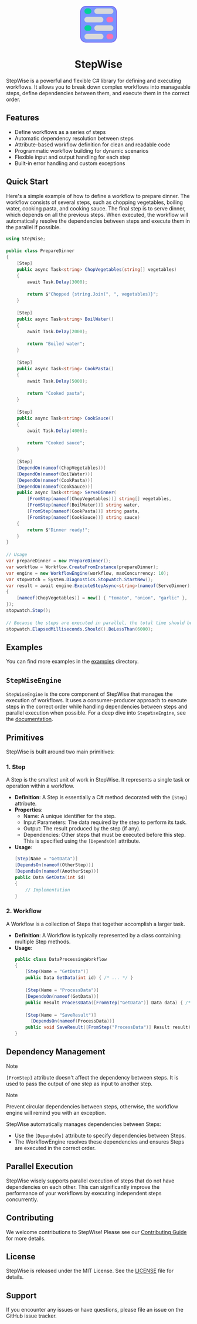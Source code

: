 <a name="readme-top"></a>


<div align="center">

<img src="./asset/stepwise-logo-svg.svg" alt="StepWise Logo" width="100">

# StepWise
</div>

StepWise is a powerful and flexible C# library for defining and executing workflows. It allows you to break down complex workflows into manageable steps, define dependencies between them, and execute them in the correct order.

## Features

- Define workflows as a series of steps
- Automatic dependency resolution between steps
- Attribute-based workflow definition for clean and readable code
- Programmatic workflow building for dynamic scenarios
- Flexible input and output handling for each step
- Built-in error handling and custom exceptions

## Quick Start

Here's a simple example of how to define a workflow to prepare dinner. The workflow consists of several steps, such as chopping vegetables, boiling water, cooking pasta, and cooking sauce. The final step is to serve dinner, which depends on all the previous steps. When executed, the workflow will automatically resolve the dependencies between steps and execute them in the parallel if possible.

```csharp
using StepWise;

public class PrepareDinner
{
    [Step]
    public async Task<string> ChopVegetables(string[] vegetables)
    {
        await Task.Delay(3000);

        return $"Chopped {string.Join(", ", vegetables)}";
    }

    [Step]
    public async Task<string> BoilWater()
    {
        await Task.Delay(2000);

        return "Boiled water";
    }

    [Step]
    public async Task<string> CookPasta()
    {
        await Task.Delay(5000);

        return "Cooked pasta";
    }

    [Step]
    public async Task<string> CookSauce()
    {
        await Task.Delay(4000);

        return "Cooked sauce";
    }

    [Step]
    [DependOn(nameof(ChopVegetables))]
    [DependOn(nameof(BoilWater))]
    [DependOn(nameof(CookPasta))]
    [DependOn(nameof(CookSauce))]
    public async Task<string> ServeDinner(
        [FromStep(nameof(ChopVegetables))] string[] vegetables,
        [FromStep(nameof(BoilWater))] string water,
        [FromStep(nameof(CookPasta))] string pasta,
        [FromStep(nameof(CookSauce))] string sauce)
    {
        return $"Dinner ready!";
    }
}

// Usage
var prepareDinner = new PrepareDinner();
var workflow = Workflow.CreateFromInstance(prepareDinner);
var engine = new WorkflowEngine(workflow, maxConcurrency: 10);
var stopwatch = System.Diagnostics.Stopwatch.StartNew();
var result = await engine.ExecuteStepAsync<string>(nameof(ServeDinner), new Dictionary<string, object>
{
    [nameof(ChopVegetables)] = new[] { "tomato", "onion", "garlic" },
});
stopwatch.Stop();

// Because the steps are executed in parallel, the total time should be less than the sum of individual step times
stopwatch.ElapsedMilliseconds.Should().BeLessThan(6000);
```

## Examples
You can find more examples in the [examples](./example) directory.

## `StepWiseEngine`
`StepWiseEngine` is the core component of StepWise that manages the execution of workflows. It uses a consumer-producer approach to execute steps in the correct order while handling dependencies between steps and parallel execution when possible. For a deep dive into `StepWiseEngine`, see the [documentation](./docs/DeepDiveToStepWiseEngine.md).

## Primitives

StepWise is built around two main primitives:

### 1. Step

A Step is the smallest unit of work in StepWise. It represents a single task or operation within a workflow.

- **Definition**: A Step is essentially a C# method decorated with the `[Step]` attribute.
- **Properties**:
  - Name: A unique identifier for the step.
  - Input Parameters: The data required by the step to perform its task.
  - Output: The result produced by the step (if any).
  - Dependencies: Other steps that must be executed before this step. This is specified using the `[DependsOn]` attribute.
- **Usage**: 
  ```csharp
  [Step(Name = "GetData")]
  [DependsOn(nameof(OtherStep))]
  [DependsOn(nameof(AnotherStep))]
  public Data GetData(int id)
  {
      // Implementation
  }
  ```

### 2. Workflow

A Workflow is a collection of Steps that together accomplish a larger task.

- **Definition**: A Workflow is typically represented by a class containing multiple Step methods.
- **Usage**: 
  ```csharp
  public class DataProcessingWorkflow
  {
      [Step(Name = "GetData")]
      public Data GetData(int id) { /* ... */ }

      [Step(Name = "ProcessData")]
      [DependsOn(nameof(GetData))]
      public Result ProcessData([FromStep("GetData")] Data data) { /* ... */ }

      [Step(Name = "SaveResult")]
        [DependsOn(nameof(ProcessData))]
      public void SaveResult([FromStep("ProcessData")] Result result) { /* ... */ }
  }
  ```

## Dependency Management

> [!Note]
> `[FromStep]` attribute doesn't affect the dependency between steps. It is used to pass the output of one step as input to another step.

> [!Note]
> Prevent circular dependencies between steps, otherwise, the workflow engine will remind you with an exception.

StepWise automatically manages dependencies between Steps:
- Use the `[DependsOn]` attribute to specify dependencies between Steps.
- The WorkflowEngine resolves these dependencies and ensures Steps are executed in the correct order.

## Parallel Execution

StepWise wisely supports parallel execution of steps that do not have dependencies on each other. This can significantly improve the performance of your workflows by executing independent steps concurrently.


## Contributing

We welcome contributions to StepWise! Please see our [Contributing Guide](CONTRIBUTING.md) for more details.

## License

StepWise is released under the MIT License. See the [LICENSE](LICENSE) file for details.

## Support

If you encounter any issues or have questions, please file an issue on the GitHub issue tracker.
